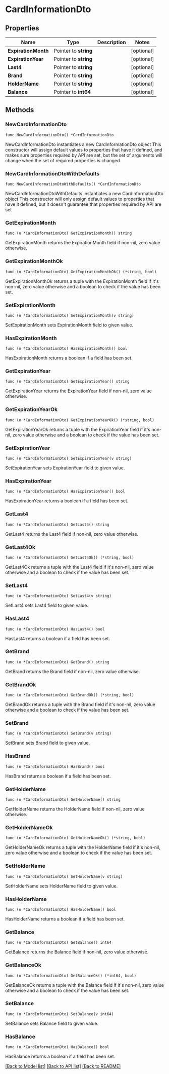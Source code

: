 # CardInformationDto

## Properties

Name | Type | Description | Notes
------------ | ------------- | ------------- | -------------
**ExpirationMonth** | Pointer to **string** |  | [optional] 
**ExpirationYear** | Pointer to **string** |  | [optional] 
**Last4** | Pointer to **string** |  | [optional] 
**Brand** | Pointer to **string** |  | [optional] 
**HolderName** | Pointer to **string** |  | [optional] 
**Balance** | Pointer to **int64** |  | [optional] 

## Methods

### NewCardInformationDto

`func NewCardInformationDto() *CardInformationDto`

NewCardInformationDto instantiates a new CardInformationDto object
This constructor will assign default values to properties that have it defined,
and makes sure properties required by API are set, but the set of arguments
will change when the set of required properties is changed

### NewCardInformationDtoWithDefaults

`func NewCardInformationDtoWithDefaults() *CardInformationDto`

NewCardInformationDtoWithDefaults instantiates a new CardInformationDto object
This constructor will only assign default values to properties that have it defined,
but it doesn't guarantee that properties required by API are set

### GetExpirationMonth

`func (o *CardInformationDto) GetExpirationMonth() string`

GetExpirationMonth returns the ExpirationMonth field if non-nil, zero value otherwise.

### GetExpirationMonthOk

`func (o *CardInformationDto) GetExpirationMonthOk() (*string, bool)`

GetExpirationMonthOk returns a tuple with the ExpirationMonth field if it's non-nil, zero value otherwise
and a boolean to check if the value has been set.

### SetExpirationMonth

`func (o *CardInformationDto) SetExpirationMonth(v string)`

SetExpirationMonth sets ExpirationMonth field to given value.

### HasExpirationMonth

`func (o *CardInformationDto) HasExpirationMonth() bool`

HasExpirationMonth returns a boolean if a field has been set.

### GetExpirationYear

`func (o *CardInformationDto) GetExpirationYear() string`

GetExpirationYear returns the ExpirationYear field if non-nil, zero value otherwise.

### GetExpirationYearOk

`func (o *CardInformationDto) GetExpirationYearOk() (*string, bool)`

GetExpirationYearOk returns a tuple with the ExpirationYear field if it's non-nil, zero value otherwise
and a boolean to check if the value has been set.

### SetExpirationYear

`func (o *CardInformationDto) SetExpirationYear(v string)`

SetExpirationYear sets ExpirationYear field to given value.

### HasExpirationYear

`func (o *CardInformationDto) HasExpirationYear() bool`

HasExpirationYear returns a boolean if a field has been set.

### GetLast4

`func (o *CardInformationDto) GetLast4() string`

GetLast4 returns the Last4 field if non-nil, zero value otherwise.

### GetLast4Ok

`func (o *CardInformationDto) GetLast4Ok() (*string, bool)`

GetLast4Ok returns a tuple with the Last4 field if it's non-nil, zero value otherwise
and a boolean to check if the value has been set.

### SetLast4

`func (o *CardInformationDto) SetLast4(v string)`

SetLast4 sets Last4 field to given value.

### HasLast4

`func (o *CardInformationDto) HasLast4() bool`

HasLast4 returns a boolean if a field has been set.

### GetBrand

`func (o *CardInformationDto) GetBrand() string`

GetBrand returns the Brand field if non-nil, zero value otherwise.

### GetBrandOk

`func (o *CardInformationDto) GetBrandOk() (*string, bool)`

GetBrandOk returns a tuple with the Brand field if it's non-nil, zero value otherwise
and a boolean to check if the value has been set.

### SetBrand

`func (o *CardInformationDto) SetBrand(v string)`

SetBrand sets Brand field to given value.

### HasBrand

`func (o *CardInformationDto) HasBrand() bool`

HasBrand returns a boolean if a field has been set.

### GetHolderName

`func (o *CardInformationDto) GetHolderName() string`

GetHolderName returns the HolderName field if non-nil, zero value otherwise.

### GetHolderNameOk

`func (o *CardInformationDto) GetHolderNameOk() (*string, bool)`

GetHolderNameOk returns a tuple with the HolderName field if it's non-nil, zero value otherwise
and a boolean to check if the value has been set.

### SetHolderName

`func (o *CardInformationDto) SetHolderName(v string)`

SetHolderName sets HolderName field to given value.

### HasHolderName

`func (o *CardInformationDto) HasHolderName() bool`

HasHolderName returns a boolean if a field has been set.

### GetBalance

`func (o *CardInformationDto) GetBalance() int64`

GetBalance returns the Balance field if non-nil, zero value otherwise.

### GetBalanceOk

`func (o *CardInformationDto) GetBalanceOk() (*int64, bool)`

GetBalanceOk returns a tuple with the Balance field if it's non-nil, zero value otherwise
and a boolean to check if the value has been set.

### SetBalance

`func (o *CardInformationDto) SetBalance(v int64)`

SetBalance sets Balance field to given value.

### HasBalance

`func (o *CardInformationDto) HasBalance() bool`

HasBalance returns a boolean if a field has been set.


[[Back to Model list]](../README.md#documentation-for-models) [[Back to API list]](../README.md#documentation-for-api-endpoints) [[Back to README]](../README.md)


